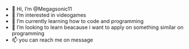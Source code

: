 - 👋 Hi, I’m @Megagsonic11
- 👀 I’m interested in videogames
- 🌱 I’m currently learning how to code and programming
- 💞️ I’m looking to learn beacause i want to apply on something similar on programming
- 📫 you can reach me on message

<!---
Megagsonic11/Megagsonic11 is a ✨ special ✨ repository because its `README.md` (this file) appears on your GitHub profile.
You can click the Preview link to take a look at your changes.
--->
